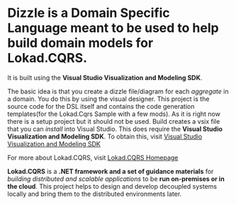 # Dizzle is a Domain Specific Language meant to be used to help build domain models for Lokad.CQRS.

It is built using the **Visual Studio Visualization and Modeling SDK**.  

The basic idea is that you create a dizzle file/diagram for each _aggregate_ in a domain. You do this by using the visual designer.  This project is the source code for the DSL itself and contains the code generation templates(for the Lokad.Cqrs Sample with a few mods).  As it is right now there is a setup project but it should not be used.  Build creates a vsix file that you can _install_ into Visual Studio.  This does require the **Visual Studio Visualization and Modeling SDK**. To obtain this, visit [Visual Studio Visualization and Modeling SDK](http://www.microsoft.com/en-us/download/details.aspx?id=23025)

For more about Lokad.CQRS, visit [Lokad.CQRS Homepage](http://lokad.github.com/lokad-cqrs/)

**Lokad.CQRS** is a **.NET framework and a set of guidance materials** for _building distributed and scalable applications_ to be **run on-premises or in the cloud**. This project helps to design and develop decoupled systems locally and bring them to the distributed environments later.